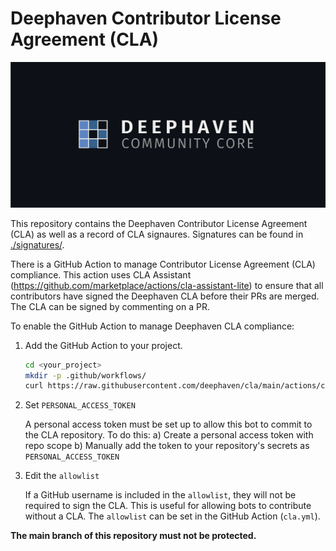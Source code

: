 # Deephaven Contributor License Agreement (CLA)

![Deephaven Data Labs Logo](docs/images/Deephaven_GH_Logo.svg)

This repository contains the Deephaven Contributor License Agreement (CLA) as well as a record of CLA signaures.  Signatures can be found in [./signatures/](./signatures/).

There is a GitHub Action to manage Contributor License Agreement (CLA) compliance.  This action uses CLA Assistant (https://github.com/marketplace/actions/cla-assistant-lite) to ensure that all contributors have signed the Deephaven CLA before their PRs are merged.  The CLA can be signed by commenting on a PR.  

To enable the GitHub Action to manage Deephaven CLA compliance:

1. Add the GitHub Action to your project.

    ```bash
    cd <your_project>
    mkdir -p .github/workflows/
    curl https://raw.githubusercontent.com/deephaven/cla/main/actions/cla.yml > .github/workflows/cla.yml
    ```

2. Set `PERSONAL_ACCESS_TOKEN`

    A personal access token must be set up to allow this bot to commit to the CLA repository.  To do this:
    a) Create a personal access token with repo scope
    b) Manually add the token to your repository's secrets as `PERSONAL_ACCESS_TOKEN`

3. Edit the `allowlist`

    If a GitHub username is included in the `allowlist`, they will not be required to sign the CLA.  This is useful for allowing bots to contribute without a CLA.  The `allowlist` can be set in the GitHub Action (`cla.yml`).

**The main branch of this repository must not be protected.**

